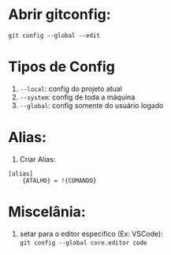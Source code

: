 # Abrir gitconfig:

`git config --global --edit`

# Tipos de Config

1. `--local`: config do projeto atual
2. `--system`: config de toda a máquina
3. `--global`: config somente do usuário logado

# Alias:

1. Criar Alias:

```
[alias]
	{ATALHO} = !{COMANDO}
```

# Miscelânia:

1. setar para o editor especifico (Ex: VSCode):<br />
   `git config --global core.editor code`
